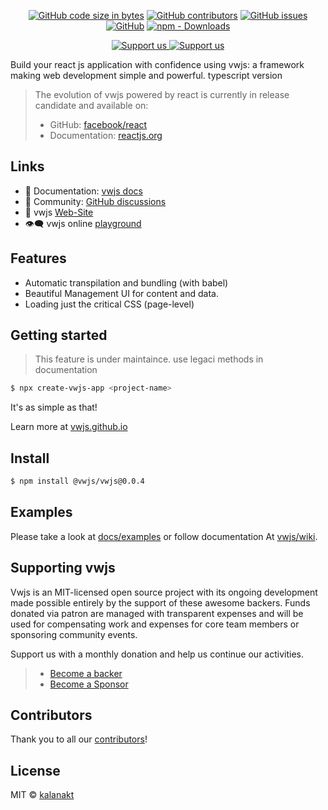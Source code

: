 
<p align="center">
  <a href="https://www.npmjs.com/vwjs-ui" target="_blank"><img alt="GitHub code size in bytes" src="https://img.shields.io/github/languages/code-size/gramscript/gramscript?logo=files&logoColor=f72585"></a>
	<a href="https://github.comvwjs/vwjs"><img alt="GitHub contributors" src="https://img.shields.io/github/contributors/gramscript/gramscript.py?color=06d6a0&logo=adguard&logoColor=89fc00"></a>
	<a href="https://github.com/vwjs/vwjs" target="_blank"><img alt="GitHub issues" src="https://img.shields.io/github/issues-raw/vwjs/vwjs?color=8eecf5&logo=anaconda&logoColor=06d6a0"></a>
	<a href="https://github.com/vwjs/vwjs" target="_blank"><img alt="GitHub" src="https://img.shields.io/github/license/vwjs/vwjs?logo=adguard&logoColor=390099"></a>
	<a href="https://www.npmjs.com/vwjs-ui"><img alt="npm - Downloads" src="https://img.shields.io/npm/dm/vwjs-ui?color=06d6a0&logo=adguard&logoColor=89fc00"></a>
</p>
<p align="center">
  <a href="https://www.patreon.com/join/codexo/checkout?rid=9038729"><img src="https://img.shields.io/badge/Support%20us-Become%20Backer-DB61A2.svg" alt="Support us"</a>
  <a href="https://www.patreon.com/join/codexo/checkout?rid=9038718"><img src="https://img.shields.io/badge/Support%20us-Become%20Sponser-41B883.svg" alt="Support us"></a>
</p>

Build your react js application with confidence using vwjs: a framework making web development simple and powerful. typescript version

> The evolution of vwjs powered by react is currently in release candidate and available on:
> - GitHub: [facebook/react](https://github.com/facebook/react)
> - Documentation: [reactjs.org](https://reactjs.org/)
## Links

- 📘 Documentation: [vwjs docs](https://vwjs.github.io/docs)
- 👥 Community: [GitHub discussions](https://github.com/vwjs/vwjs/discussions)
- 💫 vwjs [Web-Site](https://vwjs.github.io/)
- 👁‍🗨 vwjs online [playground](https://vwjs.github.io/playground)

## Features

- Automatic transpilation and bundling (with babel)
- Beautiful Management UI for content and data.
- Loading just the critical CSS (page-level)

## Getting started
> This feature is under maintaince. use legaci methods in documentation
```bash
$ npx create-vwjs-app <project-name>
```
It's as simple as that!

Learn more at [vwjs.github.io](https://vwjs.github.io/docs/installation)

## Install

```bash
$ npm install @vwjs/vwjs@0.0.4
```

## Examples

Please take a look at [docs/examples](https://vwjs.github.io/docs/examples) or follow documentation At [vwjs/wiki](https://github.com/vwjs/vwjs/wiki).


## Supporting vwjs

Vwjs is an MIT-licensed open source project with its ongoing development made possible entirely by the support of these awesome backers.
Funds donated via patron are managed with transparent expenses and will be used for compensating work and expenses for core team members or sponsoring community events.

Support us with a monthly donation and help us continue our activities.
 > - [Become a backer](https://www.patreon.com/join/codexo/checkout?rid=9038729)
 > - [Become a Sponsor](https://www.patreon.com/join/codexo/checkout?rid=9038718)


## Contributors

Thank you to all our [contributors](https://github.com/vwjs/vwjs/graphs/contributors)!


## License

MIT © [kalanakt](https://github.com/kalanakt)

